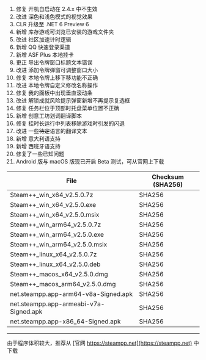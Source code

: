 1. 修复 开机自启动在 2.4.x 中不生效
2. 改进 深色和浅色模式的视觉效果
3. CLR 升级至 .NET 6 Preview 6
4. 新增 库存游戏可浏览已安装的游戏文件夹
5. 改进 社区加速计时逻辑
6. 新增 QQ 快速登录渠道
7. 新增 ASF Plus 本地挂卡
8. 更正 导出令牌窗口标题文本错误
9. 改进 添加令牌弹窗可调整窗口大小
10. 修复 本地令牌上移下移功能不正确
11. 改进 本地令牌自定义修改名称操作
12. 修复 我的面板中出现垂直滚动条
13. 改进 解锁成就风险提示弹窗新增不再提示复选框
14. 修复 任务栏位于顶部时托盘菜单位置不正确
15. 新增 创意工坊划词翻译脚本
16. 修复 挂时长运行中列表移除游戏时引发的闪退
17. 改进 一些~~待定~~语言的翻译文本
18. 新增 意大利语支持
19. 新增 西班牙语支持
20. 修复了一些已知问题
21. Android 版与 macOS 版现已开启 Beta 测试，可从官网上下载

|  File   | Checksum (SHA256)  |
|  ----  | ----  |
| Steam++_win_x64_v2.5.0.7z  | SHA256 |
| Steam++_win_x64_v2.5.0.exe  | SHA256 |
| Steam++_win_x64_v2.5.0.msix  | SHA256 |
| Steam++_win_arm64_v2.5.0.7z  | SHA256 |
| Steam++_win_arm64_v2.5.0.exe  | SHA256 |
| Steam++_win_arm64_v2.5.0.msix  | SHA256 |
| Steam++_linux_x64_v2.5.0.7z  | SHA256 |
| Steam++_linux_x64_v2.5.0.deb  | SHA256 |
| Steam++_macos_x64_v2.5.0.dmg  | SHA256 |
| Steam++_macos_arm64_v2.5.0.dmg  | SHA256 |
| net.steampp.app-arm64-v8a-Signed.apk  | SHA256 |
| net.steampp.app-armeabi-v7a-Signed.apk  | SHA256 |
| net.steampp.app-x86_64-Signed.apk  | SHA256 |

***

由于程序体积较大，推荐从 [官网 https://steampp.net](https://steampp.net) 中下载
